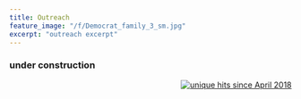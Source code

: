 ```yaml
---
title: Outreach
feature_image: "/f/Democrat_family_3_sm.jpg"
excerpt: "outreach excerpt"
---
```


### under construction

<p align="right">
<a href="http://www.hitwebcounter.com">
<img src="http://hitwebcounter.com/counter/counter.php?page=6931328&style=0006&nbdigits=5&type=ip&initCount=0" title="unique hits since April 2018" border="0" ></a>
